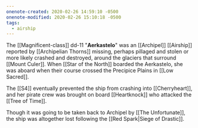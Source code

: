 ```yaml
---
onenote-created: 2020-02-26 14:59:10 -0500
onenote-modified: 2020-02-26 15:10:18 -0500
tags:
  - airship
---
```

The [[Magnificent-class]] dd-11 "**Aerkastelo**" was an [[Archipel]] [[Airship]] reported by [[Archipelian Thorns]] missing, perhaps pillaged and stolen or more likely crashed and destroyed, around the glaciers that surround [[Mount Culer]]. When [[Star of the North]] boarded the Aerkastelo, she was aboard when their course crossed the Precipice Plains in [[Low Sacred]].

The [[S4]] eventually prevented the ship from crashing into [[Cherryheart]], and her pirate crew was brought on board [[Heartknock]] who attacked the [[Tree of Time]].

Though it was going to be taken back to Archipel by [[The Unfortunate]], the ship was altogether lost following the [[Red Spark|Siege of Drastic]].

